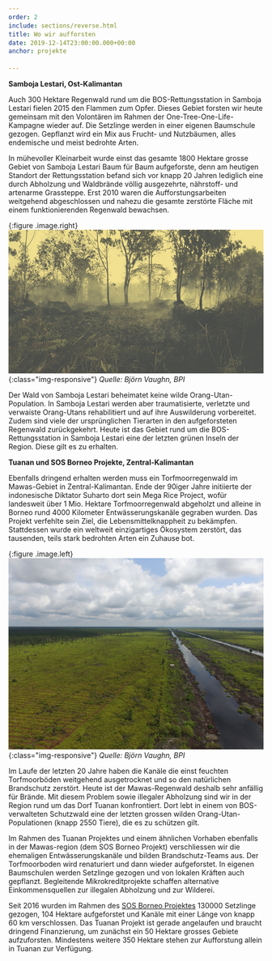 ```yaml
---
order: 2
include: sections/reverse.html
title: Wo wir aufforsten
date: 2019-12-14T23:00:00.000+00:00
anchor: projekte

---
```

**Samboja Lestari, Ost-Kalimantan**

Auch 300 Hektare Regenwald rund um die BOS-Rettungsstation in Samboja Lestari fielen 2015 den Flammen zum Opfer. Dieses Gebiet forsten wir heute gemeinsam mit den Volontären im Rahmen der One-Tree-One-Life-Kampagne wieder auf. Die Setzlinge werden in einer eigenen Baumschule gezogen. Gepflanzt wird ein Mix aus Frucht- und Nutzbäumen, alles endemische und meist bedrohte Arten.

In mühevoller Kleinarbeit wurde einst das gesamte 1800 Hektare grosse Gebiet von Samboja Lestari Baum für Baum aufgeforste, denn am heutigen Standort der Rettungsstation befand sich vor knapp 20 Jahren lediglich eine durch Abholzung und Waldbrände völlig ausgezehrte, nährstoff- und artenarme Grassteppe. Erst 2010 waren die Aufforstungsarbeiten weitgehend abgeschlossen und nahezu die gesamte zerstörte Fläche mit einem funktionierenden Regenwald bewachsen.

{:figure .image.right}
![image-title-here](assets/img/sl-fire.jpg){:class="img-responsive"}
_Quelle: Björn Vaughn, BPI_

Der Wald von Samboja Lestari beheimatet keine wilde Orang-Utan-Population. In Samboja Lestari werden aber traumatisierte, verletzte und verwaiste Orang-Utans rehabilitiert und auf ihre Auswilderung vorbereitet. Zudem sind viele der ursprünglichen Tierarten in den aufgeforsteten Regenwald zurückgekehrt. Heute ist das Gebiet rund um die BOS-Rettungsstation in Samboja Lestari eine der letzten grünen Inseln der Region. Diese gilt es zu erhalten.

**Tuanan und SOS Borneo Projekte, Zentral-Kalimantan**

Ebenfalls dringend erhalten werden muss ein Torfmoorregenwald im Mawas-Gebiet in Zentral-Kalimantan. Ende der 90iger Jahre initiierte der indonesische Diktator Suharto dort sein Mega Rice Project, wofür landesweit über 1 Mio. Hektare Torfmoorregenwald abgeholzt und alleine in Borneo rund 4000 Kilometer Entwässerungskanäle gegraben wurden. Das Projekt verfehlte sein Ziel, die Lebensmittelknappheit zu bekämpfen. Stattdessen wurde ein weltweit einzigartiges Ökosystem zerstört, das tausenden, teils stark bedrohten Arten ein Zuhause bot.

{:figure .image.left}
![](/gallery/full/2019/12/15/Foto1.JPG){:class="img-responsive"}
_Quelle: Björn Vaughn, BPI_

Im Laufe der letzten 20 Jahre haben die Kanäle die einst feuchten Torfmoorböden weitgehend ausgetrocknet und so den natürlichen Brandschutz zerstört. Heute ist der Mawas-Regenwald deshalb sehr anfällig für Brände. Mit diesem Problem sowie illegaler Abholzung sind wir in der Region rund um das Dorf Tuanan konfrontiert. Dort lebt in einem von BOS-verwalteten Schutzwald eine der letzten grossen wilden Orang-Utan-Populationen (knapp 2550 Tiere), die es zu schützen gilt.

Im Rahmen des Tuanan Projektes und einem ähnlichen Vorhaben ebenfalls in der Mawas-region (dem SOS Borneo Projekt) verschliessen wir die ehemaligen Entwässerungskanäle und bilden Brandschutz-Teams aus. Der Torfmoorboden wird renaturiert und dann wieder aufgeforstet. In eigenen Baumschulen werden Setzlinge gezogen und von lokalen Kräften auch gepflanzt. Begleitende Mikrokreditprojekte schaffen alternative Einkommensquellen zur illegalen Abholzung und zur Wilderei.

Seit 2016 wurden im Rahmen des [SOS Borneo Projektes](https://www.bos-schweiz.ch/de/regenwald/sos-borneo.htm) 130000 Setzlinge gezogen, 104 Hektare aufgeforstet und Kanäle mit einer Länge von knapp 60 km verschlossen. Das Tuanan Projekt ist gerade angelaufen und braucht dringend Finanzierung, um zunächst ein 50 Hektare grosses Gebiete aufzuforsten. Mindestens weitere 350 Hektare stehen zur Aufforstung allein in Tuanan zur Verfügung.
